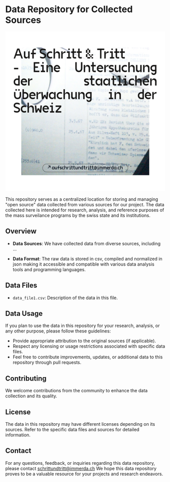 # Data Repository for Collected Sources

!["Auf Schritt & Tritt"](header.png)


This repository serves as a centralized location for storing and managing "open source" data collected from various sources for our project. The data collected here is intended for research, analysis, and reference purposes of the mass surveilance programs by the swiss state and its institutions.

## Overview

- **Data Sources**: We have collected data from diverse sources, including ...

- **Data Format**: The raw data is stored in csv, compiled and normalized in json making it accessible and compatible with various data analysis tools and programming languages.

## Data Files

- `data_file1.csv`: Description of the data in this file.

## Data Usage

If you plan to use the data in this repository for your research, analysis, or any other purpose, please follow these guidelines:

- Provide appropriate attribution to the original sources (if applicable).
- Respect any licensing or usage restrictions associated with specific data files.
- Feel free to contribute improvements, updates, or additional data to this repository through pull requests.

## Contributing

We welcome contributions from the community to enhance the data collection and its quality.

## License

The data in this repository may have different licenses depending on its sources. Refer to the specific data files and sources for detailed information.

## Contact

For any questions, feedback, or inquiries regarding this data repository, please contact schrittundtritt@immerda.ch
We hope this data repository proves to be a valuable resource for your projects and research endeavors.
